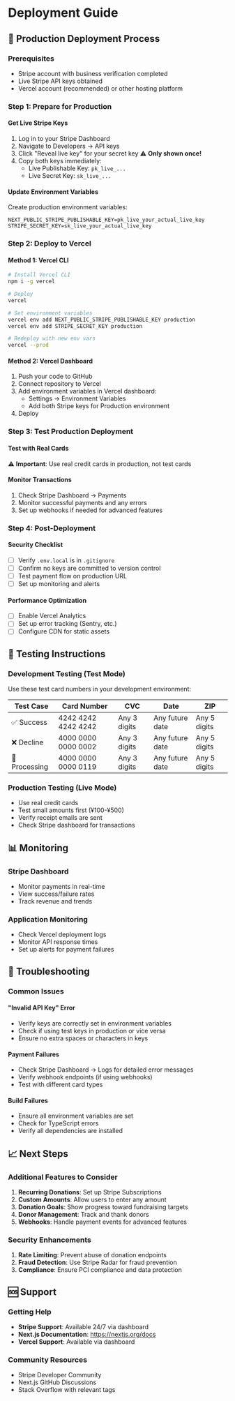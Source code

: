 # Deployment Guide

## 🚀 Production Deployment Process

### Prerequisites
- Stripe account with business verification completed
- Live Stripe API keys obtained
- Vercel account (recommended) or other hosting platform

### Step 1: Prepare for Production

#### Get Live Stripe Keys
1. Log in to your Stripe Dashboard
2. Navigate to Developers → API keys
3. Click "Reveal live key" for your secret key ⚠️ **Only shown once!**
4. Copy both keys immediately:
   - Live Publishable Key: `pk_live_...`
   - Live Secret Key: `sk_live_...`

#### Update Environment Variables
Create production environment variables:
```env
NEXT_PUBLIC_STRIPE_PUBLISHABLE_KEY=pk_live_your_actual_live_key
STRIPE_SECRET_KEY=sk_live_your_actual_live_key
```

### Step 2: Deploy to Vercel

#### Method 1: Vercel CLI
```bash
# Install Vercel CLI
npm i -g vercel

# Deploy
vercel

# Set environment variables
vercel env add NEXT_PUBLIC_STRIPE_PUBLISHABLE_KEY production
vercel env add STRIPE_SECRET_KEY production

# Redeploy with new env vars
vercel --prod
```

#### Method 2: Vercel Dashboard
1. Push your code to GitHub
2. Connect repository to Vercel
3. Add environment variables in Vercel dashboard:
   - Settings → Environment Variables
   - Add both Stripe keys for Production environment
4. Deploy

### Step 3: Test Production Deployment

#### Test with Real Cards
⚠️ **Important**: Use real credit cards in production, not test cards

#### Monitor Transactions
1. Check Stripe Dashboard → Payments
2. Monitor successful payments and any errors
3. Set up webhooks if needed for advanced features

### Step 4: Post-Deployment

#### Security Checklist
- [ ] Verify `.env.local` is in `.gitignore`
- [ ] Confirm no keys are committed to version control
- [ ] Test payment flow on production URL
- [ ] Set up monitoring and alerts

#### Performance Optimization
- [ ] Enable Vercel Analytics
- [ ] Set up error tracking (Sentry, etc.)
- [ ] Configure CDN for static assets

## 🧪 Testing Instructions

### Development Testing (Test Mode)
Use these test card numbers in your development environment:

| Test Case | Card Number | CVC | Date | ZIP |
|-----------|-------------|-----|------|-----|
| ✅ Success | 4242 4242 4242 4242 | Any 3 digits | Any future date | Any 5 digits |
| ❌ Decline | 4000 0000 0000 0002 | Any 3 digits | Any future date | Any 5 digits |
| 🔄 Processing | 4000 0000 0000 0119 | Any 3 digits | Any future date | Any 5 digits |

### Production Testing (Live Mode)
- Use real credit cards
- Test small amounts first (¥100-¥500)
- Verify receipt emails are sent
- Check Stripe dashboard for transactions

## 📊 Monitoring

### Stripe Dashboard
- Monitor payments in real-time
- View success/failure rates
- Track revenue and trends

### Application Monitoring
- Check Vercel deployment logs
- Monitor API response times
- Set up alerts for payment failures

## 🔧 Troubleshooting

### Common Issues

#### "Invalid API Key" Error
- Verify keys are correctly set in environment variables
- Check if using test keys in production or vice versa
- Ensure no extra spaces or characters in keys

#### Payment Failures
- Check Stripe Dashboard → Logs for detailed error messages
- Verify webhook endpoints (if using webhooks)
- Test with different card types

#### Build Failures
- Ensure all environment variables are set
- Check for TypeScript errors
- Verify all dependencies are installed

## 📈 Next Steps

### Additional Features to Consider
1. **Recurring Donations**: Set up Stripe Subscriptions
2. **Custom Amounts**: Allow users to enter any amount
3. **Donation Goals**: Show progress toward fundraising targets
4. **Donor Management**: Track and thank donors
5. **Webhooks**: Handle payment events for advanced features

### Security Enhancements
1. **Rate Limiting**: Prevent abuse of donation endpoints
2. **Fraud Detection**: Use Stripe Radar for fraud prevention
3. **Compliance**: Ensure PCI compliance and data protection

## 🆘 Support

### Getting Help
- **Stripe Support**: Available 24/7 via dashboard
- **Next.js Documentation**: https://nextjs.org/docs
- **Vercel Support**: Available via dashboard

### Community Resources
- Stripe Developer Community
- Next.js GitHub Discussions
- Stack Overflow with relevant tags